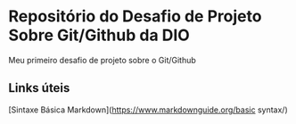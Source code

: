 # Repositório do Desafio de Projeto Sobre Git/Github da DIO
Meu primeiro desafio de projeto sobre o Git/Github

## Links úteis
[Sintaxe Básica Markdown](https://www.markdownguide.org/basic syntax/)
